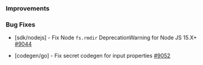 ### Improvements

### Bug Fixes

- [sdk/nodejs] - Fix Node `fs.rmdir` DeprecationWarning for Node JS 15.X+
  [#9044](https://github.com/pulumi/pulumi/pull/9044)

- [codegen/go] - Fix secret codegen for input properties
  [#9052](https://github.com/pulumi/pulumi/pull/9052)
